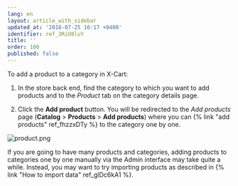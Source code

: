 ```yaml
---
lang: en
layout: article_with_sidebar
updated_at: '2018-07-25 16:17 +0400'
identifier: ref_3RiU8luY
title: ''
order: 100
published: false
---
```


To add a product to a category in X-Cart:

1. In the store back end, find the category to which you want to add products and to the _Product_ tab on the category details page.

2. Click the **Add product** button. You will be redirected to the _Add products_ page (**Catalog** > **Products** > **Add products**) where you can {% link "add products" ref_fhzzxDTy %} to the category one by one. 

![product.png]({{site.baseurl}}/attachments/ref_6rpDdput/product.png)

If you are going to have many products and categories, adding products to categories one by one manually via the Admin interface may take quite a while. Instead, you may want to try importing products as described in {% link "How to import data" ref_glDc6kA1 %}. 
